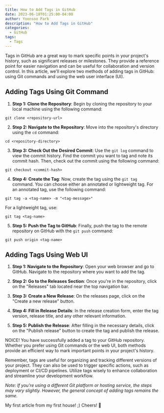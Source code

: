 ```yaml
---
title: How to Add Tags in GitHub
date: 2023-06-18T01:25:00-04:00
author: Yoonsoo Park
description: "How to Add Tags in GitHub"
categories:
  - GitHub
tags:
  - Tags
---
```


Tags in GitHub are a great way to mark specific points in your project's history, such as significant releases or milestones. They provide a reference point for easier navigation and can be useful for collaboration and version control. In this article, we'll explore two methods of adding tags in GitHub: using Git commands and using the web user interface (UI).

## Adding Tags Using Git Command

1. **Step 1: Clone the Repository**: Begin by cloning the repository to your local machine using the following command:
```
git clone <repository-url>
```

2. **Step 2: Navigate to the Repository**: Move into the repository's directory using the `cd` command:
```
cd <repository-directory>
```

3. **Step 3: Check Out the Desired Commit**: Use the `git log` command to view the commit history. Find the commit you want to tag and note its commit hash. Then, check out the commit using the following command:
```
git checkout <commit-hash>
```

4. **Step 4: Create the Tag**: Now, create the tag using the `git tag` command. You can choose either an annotated or lightweight tag. For an annotated tag, use the following command:
```
git tag -a <tag-name> -m "<tag-message>"
```
For a lightweight tag, use:
```
git tag <tag-name>
```

5. **Step 5: Push the Tag to GitHub**: Finally, push the tag to the remote repository on GitHub with the `git push` command:
```
git push origin <tag-name>
```

## Adding Tags Using Web UI

1. **Step 1: Navigate to the Repository**: Open your web browser and go to GitHub. Navigate to the repository where you want to add the tag.

2. **Step 2: Go to the Releases Section**: Once you're in the repository, click on the "Releases" tab located near the top navigation bar.

3. **Step 3: Create a New Release**: On the releases page, click on the "Create a new release" button.

4. **Step 4: Fill in Release Details**: In the release creation form, enter the tag version, release title, and any other relevant information.

5. **Step 5: Publish the Release**: After filling in the necessary details, click on the "Publish release" button to create the tag and publish the release.

NOICE! You have successfully added a tag to your GitHub repository. Whether you prefer using Git commands or the web UI, both methods provide an efficient way to mark important points in your project's history.

Remember, tags are useful for organizing and tracking different versions of your project. They can also be used to trigger specific actions, such as deployment or CI/CD pipelines. Utilize tags wisely to enhance collaboration and streamline your development workflow.

*Note: If you're using a different Git platform or hosting service, the steps may vary slightly. However, the general concept of adding tags remains the same.*

My first article from my first house! ;) 
Cheers! 🍺
